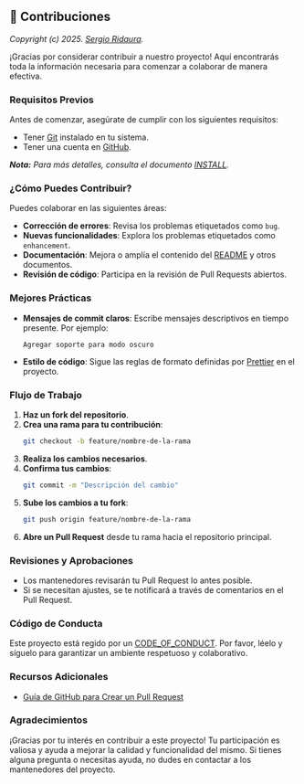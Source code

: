 ## 🤝 Contribuciones

_Copyright (c) 2025. [Sergio Ridaura](https://github.com/sergio-ridaura)._

¡Gracias por considerar contribuir a nuestro proyecto! Aquí encontrarás toda la información necesaria para comenzar a colaborar de manera efectiva.

### Requisitos Previos

Antes de comenzar, asegúrate de cumplir con los siguientes requisitos:

- Tener [Git](https://git-scm.com/) instalado en tu sistema.
- Tener una cuenta en [GitHub](https://github.com).

_**Nota:** Para más detalles, consulta el documento [INSTALL](INSTALL.md)._

### ¿Cómo Puedes Contribuir?

Puedes colaborar en las siguientes áreas:

- **Corrección de errores**: Revisa los problemas etiquetados como `bug`.
- **Nuevas funcionalidades**: Explora los problemas etiquetados como `enhancement`.
- **Documentación**: Mejora o amplía el contenido del [README](README.md) y otros documentos.
- **Revisión de código**: Participa en la revisión de Pull Requests abiertos.

### Mejores Prácticas

- **Mensajes de commit claros**: Escribe mensajes descriptivos en tiempo presente. Por ejemplo:
  ```text
  Agregar soporte para modo oscuro
  ```
- **Estilo de código**: Sigue las reglas de formato definidas por [Prettier](https://prettier.io/) en el proyecto.

### Flujo de Trabajo

1. **Haz un fork del repositorio**.
2. **Crea una rama para tu contribución**:
   ```bash
   git checkout -b feature/nombre-de-la-rama
   ```
3. **Realiza los cambios necesarios**.
4. **Confirma tus cambios**:
   ```bash
   git commit -m "Descripción del cambio"
   ```
5. **Sube los cambios a tu fork**:
   ```bash
   git push origin feature/nombre-de-la-rama
   ```
6. **Abre un Pull Request** desde tu rama hacia el repositorio principal.

### Revisiones y Aprobaciones

- Los mantenedores revisarán tu Pull Request lo antes posible.
- Si se necesitan ajustes, se te notificará a través de comentarios en el Pull Request.

### Código de Conducta

Este proyecto está regido por un [CODE_OF_CONDUCT](CODE_OF_CONDUCT.md). Por favor, léelo y síguelo para garantizar un ambiente respetuoso y colaborativo.

### Recursos Adicionales

- [Guía de GitHub para Crear un Pull Request](https://docs.github.com/es/pull-requests/collaborating-with-pull-requests/proposing-changes-to-your-work-with-pull-requests/about-pull-requests)

### Agradecimientos

¡Gracias por tu interés en contribuir a este proyecto! Tu participación es valiosa y ayuda a mejorar la calidad y funcionalidad del mismo. Si tienes alguna pregunta o necesitas ayuda, no dudes en contactar a los mantenedores del proyecto.
